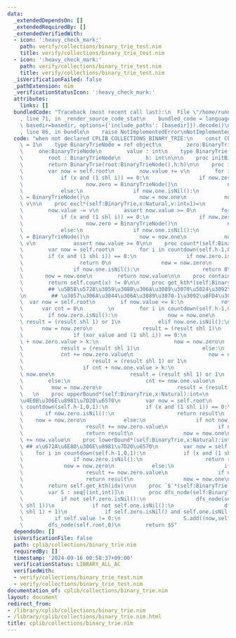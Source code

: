 ```yaml
---
data:
  _extendedDependsOn: []
  _extendedRequiredBy: []
  _extendedVerifiedWith:
  - icon: ':heavy_check_mark:'
    path: verify/collections/binary_trie_test.nim
    title: verify/collections/binary_trie_test.nim
  - icon: ':heavy_check_mark:'
    path: verify/collections/binary_trie_test.nim
    title: verify/collections/binary_trie_test.nim
  _isVerificationFailed: false
  _pathExtension: nim
  _verificationStatusIcon: ':heavy_check_mark:'
  attributes:
    links: []
  bundledCode: "Traceback (most recent call last):\n  File \"/home/runner/.local/lib/python3.10/site-packages/onlinejudge_verify/documentation/build.py\"\
    , line 71, in _render_source_code_stat\n    bundled_code = language.bundle(stat.path,\
    \ basedir=basedir, options={'include_paths': [basedir]}).decode()\n  File \"/home/runner/.local/lib/python3.10/site-packages/onlinejudge_verify/languages/nim.py\"\
    , line 86, in bundle\n    raise NotImplementedError\nNotImplementedError\n"
  code: "when not declared CPLIB_COLLECTIONS_BINARY_TRIE:\n    const CPLIB_COLLECTION_BINARY_TRIE*\
    \ = 1\n    type BinaryTrieNode = ref object\n        zero:BinaryTrieNode\n   \
    \     one:BinaryTrieNode\n        value : int\n    type BinaryTrie = object\n\
    \        root : BinaryTrieNode\n        h: int\n\n\n    proc initBineryTrie*(h:int):BinaryTrie=\n\
    \        return BinaryTrie(root:BinaryTrieNode(),h:h)\n\n    proc incl*(self:BinaryTrie,x:Natural,v:int=1)=\n\
    \        var now = self.root\n        now.value += v\n        for i in countdown(self.h-1,0,1):\n\
    \            if (x and (1 shl i)) == 0:\n                if now.zero.isNil():\n\
    \                    now.zero = BinaryTrieNode()\n                now = now.zero\n\
    \            else:\n                if now.one.isNil():\n                    now.one\
    \ = BinaryTrieNode()\n                now = now.one\n            now.value +=\
    \ v\n\n    proc excl*(self:BinaryTrie,x:Natural,v:int=1)=\n        var now = self.root\n\
    \        now.value -= v\n        assert now.value >= 0\n        for i in countdown(self.h-1,0,1):\n\
    \            if (x and (1 shl i)) == 0:\n                if now.zero.isNil():\n\
    \                    now.zero = BinaryTrieNode()\n                now = now.zero\n\
    \            else:\n                if now.one.isNil():\n                    now.one\
    \ = BinaryTrieNode()\n                now = now.one\n            now.value -=\
    \ v\n            assert now.value >= 0\n\n    proc count*(self:BinaryTrie,x:Natural):int=\n\
    \        var now = self.root\n        for i in countdown(self.h-1,0,1):\n    \
    \        if (x and (1 shl i)) == 0:\n                if now.zero.isNil():\n  \
    \                  return 0\n                now = now.zero\n            else:\n\
    \                if now.one.isNil():\n                    return 0\n         \
    \       now = now.one\n        return now.value\n\n    proc contains*(self:BinaryTrie,x:Natural):bool=\n\
    \        return self.count(x) != 0\n\n    proc get_kth*(self:BinaryTrie,k:Natural,xor_value:int=0):int=\n\
    \        ## \u5B58\u5728\u3059\u308B\u306A\u3089\u3070\u5024\u3092\u8FD4\u3059\
    \n        ## \u3057\u306A\u3044\u306A\u3089\u3070-1\u3092\u8FD4\u3059\n      \
    \  var now = self.root\n        if now.value <= k:\n            return -1\n  \
    \      var cnt = 0\n        \n        for i in countdown(self.h-1,0,1):\n    \
    \        if now.zero.isNil():\n                now = now.one\n               \
    \ result = (result shl 1) or 1\n            elif now.one.isNil():\n          \
    \      now = now.zero\n                result = (result shl 1)\n            else:\n\
    \                if (xor_value and (1 shl i)) == 0:\n                    if cnt\
    \ + now.zero.value > k:\n                        now = now.zero\n            \
    \            result = (result shl 1)\n                    else:\n            \
    \            cnt += now.zero.value\n                        now = now.one\n  \
    \                      result = (result shl 1) or 1\n                else:\n \
    \                   if cnt + now.one.value > k:\n                        now =\
    \ now.one\n                        result = (result shl 1) or 1\n            \
    \        else:\n                        cnt += now.one.value\n               \
    \         now = now.zero\n                        result = (result shl 1) \n \
    \   \n    proc upperBound*(self:BinaryTrie,x:Natural):int=\n        ## x\u4EE5\
    \u4E0B\u306E\u8981\u7D20\u6570\n        var now = self.root\n        for i in\
    \ countdown(self.h-1,0,1):\n            if (x and (1 shl i)) == 0:\n         \
    \       if now.zero.isNil():\n                    return result\n            \
    \    now = now.zero\n            else:\n                if not now.zero.isNil():\n\
    \                    result += now.zero.value\n                if now.one.isNil():\n\
    \                    return result\n                now = now.one\n        result\
    \ += now.value\n    proc lowerBound*(self:BinaryTrie,x:Natural):int=\n       \
    \ ## x\u672A\u6E80\u306E\u8981\u7D20\u6570\n        var now = self.root\n    \
    \    for i in countdown(self.h-1,0,1):\n            if (x and (1 shl i)) == 0:\n\
    \                if now.zero.isNil():\n                    return result\n   \
    \             now = now.zero\n            else:\n                if not now.zero.isNil():\n\
    \                    result += now.zero.value\n                if now.one.isNil():\n\
    \                    return result\n                now = now.one\n    proc `[]`*(self:BinaryTrie,idx:Natural):int=\n\
    \        return self.get_kth(idx)\n\n    proc `$`*(self:BinaryTrie):string=\n\
    \        var S : seq[(int,int)]\n        proc dfs_node(self:BinaryTrieNode,now:int)=\n\
    \            if not self.zero.isNil():\n                dfs_node(self.zero,(now\
    \ shl 1))\n            if not self.one.isNil():\n                dfs_node(self.one,(now\
    \ shl 1) + 1)\n            if self.zero.isNil() and self.one.isNil():\n      \
    \          if self.value != 0:\n                    S.add((now,self.value))\n\
    \        dfs_node(self.root,0)\n        return $S"
  dependsOn: []
  isVerificationFile: false
  path: cplib/collections/binary_trie.nim
  requiredBy: []
  timestamp: '2024-09-16 00:58:37+09:00'
  verificationStatus: LIBRARY_ALL_AC
  verifiedWith:
  - verify/collections/binary_trie_test.nim
  - verify/collections/binary_trie_test.nim
documentation_of: cplib/collections/binary_trie.nim
layout: document
redirect_from:
- /library/cplib/collections/binary_trie.nim
- /library/cplib/collections/binary_trie.nim.html
title: cplib/collections/binary_trie.nim
---
```

